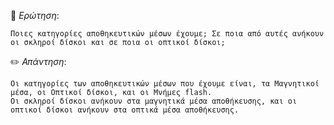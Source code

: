 📌 *Ερώτηση*:  

`Ποιες κατηγορίες αποθηκευτικών μέσων έχουμε; Σε ποια από αυτές ανήκουν οι σκληροί δίσκοι και σε
ποια οι οπτικοί δίσκοι;`

✏️ *Απάντηση*:  

```
Οι κατηγορίες των αποθηκευτικών μέσων που έχουμε είναι, τα Μαγνητικοί μέσα, οι Οπτικοί δίσκοι, και οι Μνήμες flash.
Οι σκληροί δίσκοι ανήκουν στα μαγνητικά μέσα αποθήκευσης, και οι οπτικοί δίσκοι ανήκουν στα οπτικά μέσα αποθήκευσης.
```
